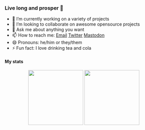 ### Live long and prosper 🖖
- 🔭 I’m currently working on a variety of projects
- 👯 I’m looking to collaborate on awesome opensource projects
- 💬 Ask me about anything you want
- 📫 How to reach me: [Email](mailto:webmaster@m4taiori.de) [Twitter](https://twitter.com/m4taiori) <a href="https://mastodon.social/@m4taiori" rel="me">Mastodon</a>
- 😄 Pronouns: he/him or they/them
- ⚡ Fun fact: I love drinking tea and cola

#### My stats
<div align="center">
  <img height="175em" src="https://github-readme-stats-th3shadowbroker.vercel.app/api?username=Th3Shadowbroker&count_private=true&show_icons=true&theme=dark"/>
  <img height="175em" src="https://github-readme-stats-th3shadowbroker.vercel.app/api/top-langs/?username=Th3Shadowbroker&theme=dark&layout=compact&langs_count=6"/>
</div>

